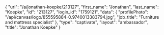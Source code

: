 {
    "url": "\/a\/jonathan-koepke\/213127",
    "first_name": "Jonathan",
    "last_name": "Koepke",
    "id": "213127",
    "login_id": "1759121",
    "data": {
        "profilePhoto": "\/api\/canvas\/logo\/855595884-0.9740013383794.jpg",
        "job_title": "Furniture and mattress specialist"
    },
    "type": "captivate",
    "layout": "ambassador",
    "title": "Jonathan Koepke"
}